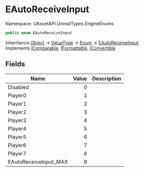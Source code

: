 # EAutoReceiveInput

Namespace: UAssetAPI.UnrealTypes.EngineEnums

```csharp
public enum EAutoReceiveInput
```

Inheritance [Object](https://docs.microsoft.com/en-us/dotnet/api/system.object) → [ValueType](https://docs.microsoft.com/en-us/dotnet/api/system.valuetype) → [Enum](https://docs.microsoft.com/en-us/dotnet/api/system.enum) → [EAutoReceiveInput](./uassetapi.unrealtypes.engineenums.eautoreceiveinput.md)<br>
Implements [IComparable](https://docs.microsoft.com/en-us/dotnet/api/system.icomparable), [IFormattable](https://docs.microsoft.com/en-us/dotnet/api/system.iformattable), [IConvertible](https://docs.microsoft.com/en-us/dotnet/api/system.iconvertible)

## Fields

| Name | Value | Description |
| --- | --: | --- |
| Disabled | 0 |  |
| Player0 | 1 |  |
| Player1 | 2 |  |
| Player2 | 3 |  |
| Player3 | 4 |  |
| Player4 | 5 |  |
| Player5 | 6 |  |
| Player6 | 7 |  |
| Player7 | 8 |  |
| EAutoReceiveInput_MAX | 9 |  |
